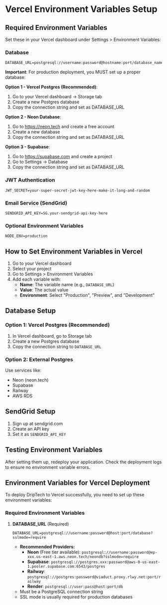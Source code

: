 # Vercel Environment Variables Setup

## Required Environment Variables

Set these in your Vercel dashboard under Settings > Environment Variables:

### Database
```
DATABASE_URL=postgresql://username:password@hostname:port/database_name
```

**Important**: For production deployment, you MUST set up a proper database:

**Option 1 - Vercel Postgres (Recommended)**:
1. Go to your Vercel dashboard → Storage tab
2. Create a new Postgres database
3. Copy the connection string and set as DATABASE_URL

**Option 2 - Neon Database**:
1. Go to https://neon.tech and create a free account
2. Create a new database
3. Copy the connection string and set as DATABASE_URL

**Option 3 - Supabase**:
1. Go to https://supabase.com and create a project
2. Go to Settings → Database
3. Copy the connection string and set as DATABASE_URL

### JWT Authentication
```
JWT_SECRET=your-super-secret-jwt-key-here-make-it-long-and-random
```

### Email Service (SendGrid)
```
SENDGRID_API_KEY=SG.your-sendgrid-api-key-here
```

### Optional Environment Variables
```
NODE_ENV=production
```

## How to Set Environment Variables in Vercel

1. Go to your Vercel dashboard
2. Select your project
3. Go to Settings > Environment Variables
4. Add each variable with:
   - **Name**: The variable name (e.g., `DATABASE_URL`)
   - **Value**: The actual value
   - **Environment**: Select "Production", "Preview", and "Development"

## Database Setup

### Option 1: Vercel Postgres (Recommended)
1. In Vercel dashboard, go to Storage tab
2. Create a new Postgres database
3. Copy the connection string to `DATABASE_URL`

### Option 2: External Postgres
Use services like:
- Neon (neon.tech)
- Supabase
- Railway
- AWS RDS

## SendGrid Setup

1. Sign up at sendgrid.com
2. Create an API key
3. Set it as `SENDGRID_API_KEY`

## Testing Environment Variables

After setting them up, redeploy your application. Check the deployment logs to ensure no environment variable errors.

## Environment Variables for Vercel Deployment

To deploy DripTech to Vercel successfully, you need to set up these environment variables:

### Required Environment Variables

1. **DATABASE_URL** (Required)
   ```
   DATABASE_URL=postgresql://username:password@host:port/database?sslmode=require
   ```
   - **Recommended Providers:**
     - **Neon** (Free tier available): `postgresql://username:password@ep-xxx.us-east-1.aws.neon.tech/neondb?sslmode=require`
     - **Supabase**: `postgresql://postgres.xxx:password@aws-0-us-east-1.pooler.supabase.com:6543/postgres`
     - **Railway**: `postgresql://postgres:password@viaduct.proxy.rlwy.net:port/railway`
     - **Render**: `postgresql://user:pass@host:port/db`
   - Must be a PostgreSQL connection string
   - SSL mode is usually required for production databases